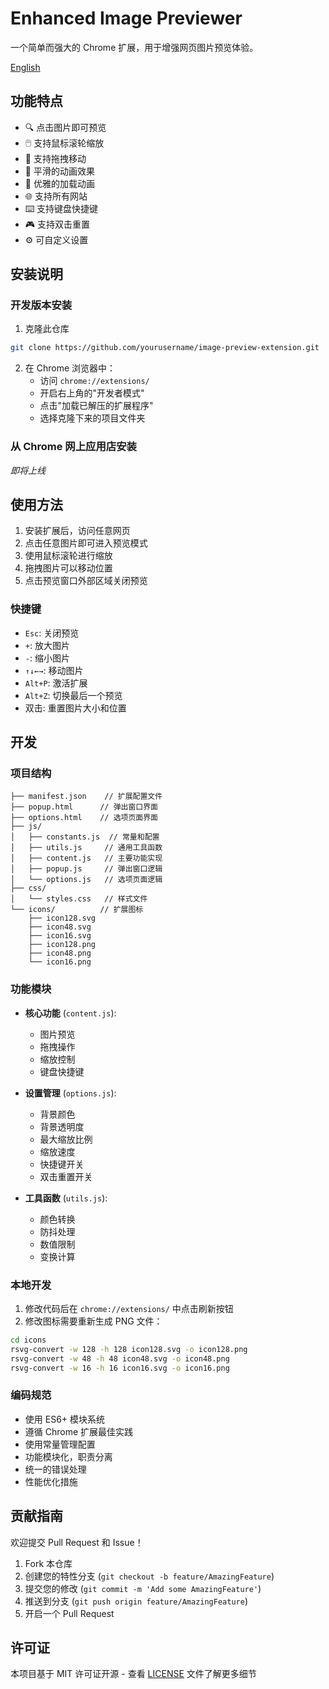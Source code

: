 # Enhanced Image Previewer

一个简单而强大的 Chrome 扩展，用于增强网页图片预览体验。

[English](../README.md)

## 功能特点

- 🔍 点击图片即可预览
- 🖱️ 支持鼠标滚轮缩放
- 🎯 支持拖拽移动
- 💫 平滑的动画效果
- 🎨 优雅的加载动画
- 🌐 支持所有网站
- ⌨️ 支持键盘快捷键
- 🎮 支持双击重置
- ⚙️ 可自定义设置

## 安装说明

### 开发版本安装
1. 克隆此仓库
```bash
git clone https://github.com/yourusername/image-preview-extension.git
```

2. 在 Chrome 浏览器中：
   - 访问 `chrome://extensions/`
   - 开启右上角的"开发者模式"
   - 点击"加载已解压的扩展程序"
   - 选择克隆下来的项目文件夹

### 从 Chrome 网上应用店安装
*即将上线*

## 使用方法

1. 安装扩展后，访问任意网页
2. 点击任意图片即可进入预览模式
3. 使用鼠标滚轮进行缩放
4. 拖拽图片可以移动位置
5. 点击预览窗口外部区域关闭预览

### 快捷键

- `Esc`: 关闭预览
- `+`: 放大图片
- `-`: 缩小图片
- `↑↓←→`: 移动图片
- `Alt+P`: 激活扩展
- `Alt+Z`: 切换最后一个预览
- 双击: 重置图片大小和位置

## 开发

### 项目结构
```
├── manifest.json    // 扩展配置文件
├── popup.html      // 弹出窗口界面
├── options.html    // 选项页面界面
├── js/
│   ├── constants.js  // 常量和配置
│   ├── utils.js     // 通用工具函数
│   ├── content.js   // 主要功能实现
│   ├── popup.js     // 弹出窗口逻辑
│   └── options.js   // 选项页面逻辑
├── css/
│   └── styles.css   // 样式文件
└── icons/          // 扩展图标
    ├── icon128.svg
    ├── icon48.svg
    ├── icon16.svg
    ├── icon128.png
    ├── icon48.png
    └── icon16.png
```

### 功能模块

- **核心功能** (`content.js`): 
  - 图片预览
  - 拖拽操作
  - 缩放控制
  - 键盘快捷键

- **设置管理** (`options.js`):
  - 背景颜色
  - 背景透明度
  - 最大缩放比例
  - 缩放速度
  - 快捷键开关
  - 双击重置开关

- **工具函数** (`utils.js`):
  - 颜色转换
  - 防抖处理
  - 数值限制
  - 变换计算

### 本地开发
1. 修改代码后在 `chrome://extensions/` 中点击刷新按钮
2. 修改图标需要重新生成 PNG 文件：
```bash
cd icons
rsvg-convert -w 128 -h 128 icon128.svg -o icon128.png
rsvg-convert -w 48 -h 48 icon48.svg -o icon48.png
rsvg-convert -w 16 -h 16 icon16.svg -o icon16.png
```

### 编码规范

- 使用 ES6+ 模块系统
- 遵循 Chrome 扩展最佳实践
- 使用常量管理配置
- 功能模块化，职责分离
- 统一的错误处理
- 性能优化措施

## 贡献指南

欢迎提交 Pull Request 和 Issue！

1. Fork 本仓库
2. 创建您的特性分支 (`git checkout -b feature/AmazingFeature`)
3. 提交您的修改 (`git commit -m 'Add some AmazingFeature'`)
4. 推送到分支 (`git push origin feature/AmazingFeature`)
5. 开启一个 Pull Request

## 许可证

本项目基于 MIT 许可证开源 - 查看 [LICENSE](../LICENSE) 文件了解更多细节
